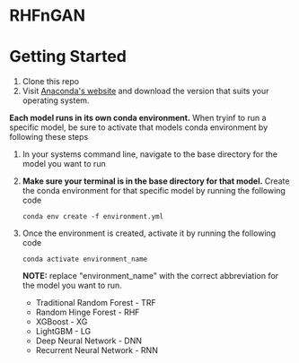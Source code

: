 # RHFnGAN

# Getting Started

1. Clone this repo
2. Visit [Anaconda's website](https://docs.anaconda.com/free/anaconda/install/index.html) and download the version that suits your operating system.

**Each model runs in its own conda environment.** When tryinf to run a specific model, be sure to activate that models conda environment by following these steps
1. In your systems command line, navigate to the base directory for the model you want to run
2. **Make sure your terminal is in the base directory for that model.** Create the conda environment for that specific model by running the following code  

   ```conda env create -f environment.yml``` 

4. Once the environment is created, activate it by running the following code

   ```conda activate environment_name```

   **NOTE:** replace "environment_name" with the correct abbreviation for the model you want to run.
   
   - Traditional Random Forest - TRF
   - Random Hinge Forest - RHF
   - XGBoost - XG
   - LightGBM - LG
   - Deep Neural Network - DNN
   - Recurrent Neural Network - RNN

